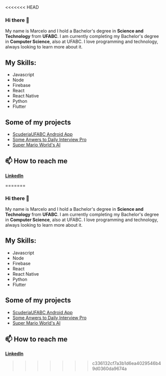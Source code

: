 <<<<<<< HEAD
### Hi there 👋

My name is Marcelo and I hold a Bachelor's degree in **Science and Technology** from **UFABC**. I am currently completing my Bachelor's degree in **Computer Science**, also at UFABC. I love programming and technology, always looking to learn more about it.

## My Skills: 
 - Javascript
 - Node
 - Firebase 
 - React
 - React Native
 - Python
 - Flutter

## Some of my projects
 - [ScuderiaUFABC Android App](https://github.com/ScudEletronica/appScuderiaUFABC)
 - [Some Anwers to Daily Interview Pro](https://github.com/MarceloCFSF/Daily-Interview-Pro)
 - [Super Mario World's AI](https://github.com/MarceloCFSF/Super-Mario-World)

## 📫 How to reach me
**[LinkedIn](https://www.linkedin.com/in/marcelo-cfsf-1b035a16b/)**

=======
### Hi there 👋

My name is Marcelo and I hold a Bachelor's degree in **Science and Technology** from **UFABC**. I am currently completing my Bachelor's degree in **Computer Science**, also at UFABC. I love programming and technology, always looking to learn more about it.

## My Skills: 
 - Javascript
 - Node
 - Firebase 
 - React
 - React Native
 - Python
 - Flutter

## Some of my projects
 - [ScuderiaUFABC Android App](https://github.com/ScudEletronica/appScuderiaUFABC)
 - [Some Anwers to Daily Interview Pro](https://github.com/MarceloCFSF/Daily-Interview-Pro)
 - [Super Mario World's AI](https://github.com/MarceloCFSF/Super-Mario-World)

## 📫 How to reach me
**[LinkedIn](https://www.linkedin.com/in/marcelo-cfsf-1b035a16b/)**

>>>>>>> c336132cf7a3b1d6ea4029546b49d0360da9674a
